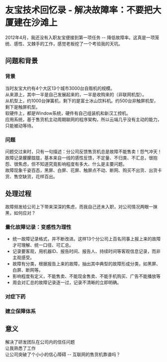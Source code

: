 # 友宝技术回忆录 - 解决故障率：不要把大厦建在沙滩上

2012年4月，我还没有入职友宝便接到第一项任务 -- 降低故障率。这真是一项笼统、感性、又棘手的工作，感觉老板挖了一个考验我的天坑。

## 问题和背景
### 背景  
当时友宝大约有4个大区13个城市3000台自贩机的规模。  
从来源上，其中一半是自己发展起来的，一半是收购来的（非联网机型）。  
从机型上，约1000台弹簧机，剩下的是富士冰山饮料机。约500台非触屏机型，剩下是触屏机型。  
软硬件上，都是Window系统，硬件有自己组装机和新汉工控机。  
应用系统，基于售货机主动周期联网的程序架构，所以云端几乎没有主动的能力，只能被动等待。  
### 问题  
问题交过来时，只有一句描述：分公司反馈售货机总是故障不能售卖！怨气冲天！  
故障记录朦朦胧胧，基本来自一线的感性反馈，不定量、不归类、不汇总，很抱怨、很焦虑，但不知道究竟影响程度有多大、什么是主要问题。  
故障现象千姿百态，黑屏、白屏、花屏、触屏点不动、断网、购买不出货、出货卡货、售空缺货，花样百出。  

## 处理过程
故障频发给公司上下带来深深的焦虑，而我自己还未入职，对公司情况两眼一抹黑，如何应对？  
### 量化故障记录：变感性为理性
- 统一故障记录格式，并不断改进。这样13个分公司上百名同事上报上来的故障才可理解、统一口径、可汇总。
- 记录要客观，用机器ID、报告时间、报告人、持续时间等客观信息记录，而非主观感受。
- 故障有分类，根据报告上来的故障，抽出其中典型的故障形成分类，如黑屏、白屏、断网等。
- 影响程度有定义，不能售卖、不能现金售卖、不能手机购买、广告不能播放等
- 周会对汇总的故障记录逐一过，记录不清晰的立即明确。
### 对症下药

### 建立保障体系

## 意义
解决了研发团队在公司内的信任问题  
让我熟悉了工作  
让公司突破了个小小的信心障碍 -- 互联网的售货机靠谱吗？  

